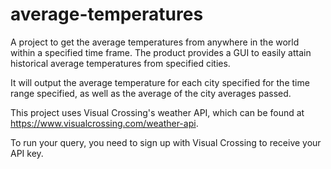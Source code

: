# average-temperatures
A project to get the average temperatures from anywhere in the world within a specified time frame. The product provides a GUI to easily attain historical average temperatures from specified cities.

It will output the average temperature for each city specified for the time range specified, as well as the average of the city averages passed. 

This project uses Visual Crossing's weather API, which can be found at https://www.visualcrossing.com/weather-api.

To run your query, you need to sign up with Visual Crossing to receive your API key.
